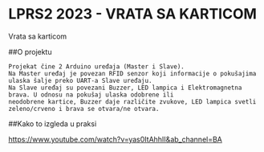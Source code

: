 # LPRS2 2023 - VRATA SA KARTICOM

Vrata sa karticom

##O projektu
```
Projekat čine 2 Arduino uređaja (Master i Slave).
Na Master uređaj je povezan RFID senzor koji informacije o pokušajima ulaska šalje preko UART-a Slave uređaju.
Na Slave uređaj su povezani Buzzer, LED lampica i Elektromagnetna brava. U odnosu na pokušaj ulaska odobrene ili 
neodobrene kartice, Buzzer daje različite zvukove, LED lampica svetli zeleno/crveno i brava se otvara/ne otvara.
```

##Kako to izgleda u praksi

https://www.youtube.com/watch?v=yas0ItAhhII&ab_channel=BA

